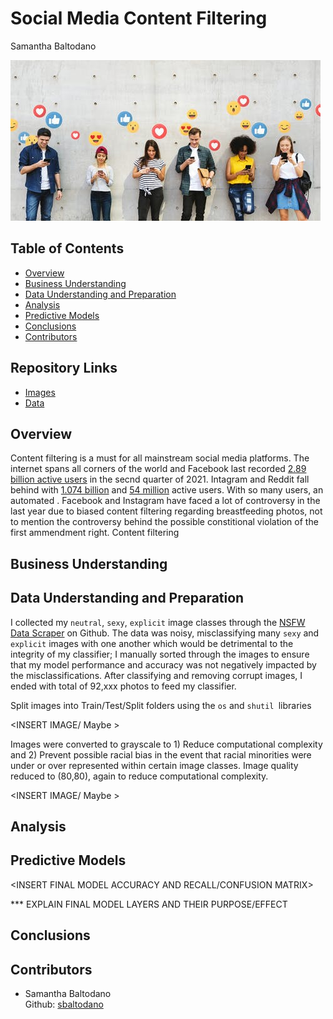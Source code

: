 # Social Media Content Filtering
Samantha Baltodano

![alt text](file-20210604-23-e0is4c.jpeg)


## Table of Contents
* [Overview](#overview)
* [Business Understanding](#business-understanding)
* [Data Understanding and Preparation](#data-understanding-and-preparation)
* [Analysis](#analysis)
* [Predictive Models](#predictive-models)
* [Conclusions](#conclusions)
* [Contributors](#contributors)


## Repository Links
* [Images](/Visuals)
* [Data](https://github.com/alex000kim/nsfw_data_scraper)

## Overview
    
Content filtering is a must for all mainstream social media platforms. The internet spans all corners of the world and Facebook last recorded [2.89 billion active users](https://www.statista.com/statistics/264810/number-of-monthly-active-facebook-users-worldwide/) in the secnd quarter of 2021. Intagram and Reddit fall behind with [1.074 billion](https://www.omnicoreagency.com/instagram-statistics/) and [54 million](https://www.oberlo.com/blog/reddit-statistics) active users. With so many users, an automated . Facebook and Instagram have faced a lot of controversy in the last year due to biased content filtering regarding breastfeeding photos, not to mention the controversy behind the possible constitional violation of the first ammendment right. Content filtering 

## Business Understanding

## Data Understanding and Preparation
I collected my `neutral`, `sexy`, `explicit` image classes through the [NSFW Data Scraper](https://github.com/alex000kim/nsfw_data_scraper) on Github. The data was noisy, misclassifying many `sexy` and `explicit` images with one another which would be detrimental to the integrity of my classifier; I manually sorted through the images to ensure that my model performance and accuracy was not negatively impacted by the misclassifications. After classifying and removing corrupt images, I ended with total of 92,xxx photos to feed my classifier. 

Split images into Train/Test/Split folders using the `os` and `shutil `libraries

<INSERT IMAGE/ Maybe >

Images were converted to grayscale to 1) Reduce computational complexity and 2) Prevent possible racial bias in the event that racial minorities were under or over represented within certain image classes. Image quality reduced to (80,80), again to reduce computational complexity.
    
<INSERT IMAGE/ Maybe >

## Analysis

## Predictive Models

    
<INSERT FINAL MODEL SUMMARY >
    
<INSERT FINAL MODEL ACCURACY AND RECALL/CONFUSION MATRIX>
    
*** EXPLAIN FINAL MODEL LAYERS AND THEIR PURPOSE/EFFECT
    
## Conclusions


## Contributors
- Samantha Baltodano <br>
    Github: [sbaltodano](https://github.com/sbaltodano)<br>

